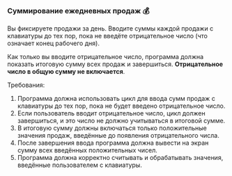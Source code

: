 
### Суммирование ежедневных продаж 💰

Вы фиксируете продажи за день. Вводите суммы каждой продажи с клавиатуры до тех пор, пока не введёте отрицательное число (что означает конец рабочего дня).

Как только вы вводите отрицательное число, программа должна показать итоговую сумму всех продаж и завершиться. **Отрицательное число в общую сумму не включается**.

Требования:
1. Программа должна использовать цикл для ввода сумм продаж с клавиатуры до тех пор, пока не будет введено отрицательное число. 
2. Если пользователь вводит отрицательное число, цикл должен завершиться, и это число не должно учитываться в итоговой сумме. 
3. В итоговую сумму должны включаться только положительные значения продаж, введённые до появления отрицательного числа. 
4. После завершения ввода программа должна вывести на экран сумму всех введённых положительных чисел. 
5. Программа должна корректно считывать и обрабатывать значения, введённые пользователем с клавиатуры.